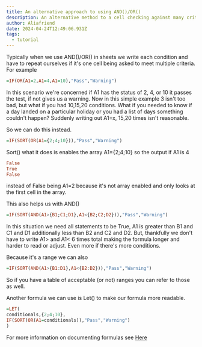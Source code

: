 ```yaml
---
title: An alternative approach to using AND()/OR()
description: An alternative method to a cell checking against many criteria
author: Aliafriend
date: 2024-04-24T12:49:06.931Z
tags:
  - tutorial
---
```

Typically when we use AND()/OR() in sheets we write each condition and have to repeat ourselves if it's one cell being asked to meet multiple criteria. For example

```haskell
=IF(OR(A1=2,A1=4,A1=10),"Pass","Warning")
```
In this scenario we're concerned if A1 has the status of 2, 4, or 10 it passes the test, if not gives us a warning. Now in this simple example 3 isn't too bad, but what if you had 10,15,20 conditions. What if you needed to know if a day landed on a particular holiday or you had a list of days something couldn't happen? Suddenly writing out A1=x, 15,20 times isn't reasonable.

So we can do this instead.

```haskell
=IF(SORT(OR(A1={2;4;10})),"Pass","Warning")
```

Sort() what it does is enables the array A1={2;4;10} so the output if A1 is 4
```haskell
False
True
False
```
instead of False being A1=2 because it's not array enabled and only looks at the first cell in the array.

This also helps us with AND()
```haskell
=IF(SORT(AND(A1>{B1;C1;D1},A1<{B2;C2;D2})),"Pass","Warning")
```
In this situation we need all statements to be True, A1 is greater than B1 and C1 and D1 additionally less than B2 and C2 and D2. But, thankfully we don't have to write A1> and A1< 6 times total making the formula longer and harder to read or adjust. Even more if there's more conditions.

Because it's a range we can also

```haskell
=IF(SORT(AND(A1>{B1:D1},A1<{B2:D2})),"Pass","Warning")
```

So if you have a table of acceptable (or not) ranges you can refer to those as well.

Another formula we can use is Let() to make our formula more readable.
```haskell
=LET(
conditionals,{2;4;10},
IF(SORT(OR(A1=conditionals)),"Pass","Warning")
)
```

For more information on documenting formulas see [Here](https://sheets.wiki/blog/posts/documenting-formulas/)